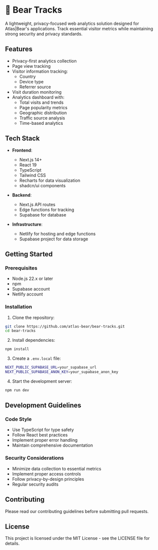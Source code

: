 # 🐾 Bear Tracks

A lightweight, privacy-focused web analytics solution designed for Atlas|Bear's applications. Track essential visitor metrics while maintaining strong security and privacy standards.

## Features

- Privacy-first analytics collection
- Page view tracking
- Visitor information tracking:
  - Country
  - Device type
  - Referrer source
- Visit duration monitoring
- Analytics dashboard with:
  - Total visits and trends
  - Page popularity metrics
  - Geographic distribution
  - Traffic source analysis
  - Time-based analytics

## Tech Stack

- **Frontend**:

  - Next.js 14+
  - React 19
  - TypeScript
  - Tailwind CSS
  - Recharts for data visualization
  - shadcn/ui components

- **Backend**:

  - Next.js API routes
  - Edge functions for tracking
  - Supabase for database

- **Infrastructure**:
  - Netlify for hosting and edge functions
  - Supabase project for data storage

## Getting Started

### Prerequisites

- Node.js 22.x or later
- npm
- Supabase account
- Netlify account

### Installation

1. Clone the repository:

```bash
git clone https://github.com/atlas-bear/bear-tracks.git
cd bear-tracks
```

2. Install dependencies:

```bash
npm install
```

3. Create a `.env.local` file:

```bash
NEXT_PUBLIC_SUPABASE_URL=your_supabase_url
NEXT_PUBLIC_SUPABASE_ANON_KEY=your_supabase_anon_key
```

4. Start the development server:

```bash
npm run dev
```

## Development Guidelines

### Code Style

- Use TypeScript for type safety
- Follow React best practices
- Implement proper error handling
- Maintain comprehensive documentation

### Security Considerations

- Minimize data collection to essential metrics
- Implement proper access controls
- Follow privacy-by-design principles
- Regular security audits

## Contributing

Please read our contributing guidelines before submitting pull requests.

## License

This project is licensed under the MIT License - see the LICENSE file for details.
